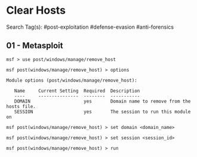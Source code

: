 # Clear Hosts

Search Tag(s): #post-exploitation #defense-evasion #anti-forensics

## 01 - Metasploit

```
msf > use post/windows/manage/remove_host

msf post(windows/manage/remove_host) > options

Module options (post/windows/manage/remove_host):

   Name     Current Setting  Required  Description
   ----     ---------------  --------  -----------
   DOMAIN                    yes       Domain name to remove from the hosts file.
   SESSION                   yes       The session to run this module on

msf post(windows/manage/remove_host) > set domain <domain_name>

msf post(windows/manage/remove_host) > set session <session_id>

msf post(windows/manage/remove_host) > run
```
